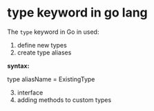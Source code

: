 # type keyword in go lang

The `type` keyword in Go in used:

1. define new types
2. create type aliases

**syntax:**

type aliasName = ExistingType

3. interface
4. adding methods to custom types
